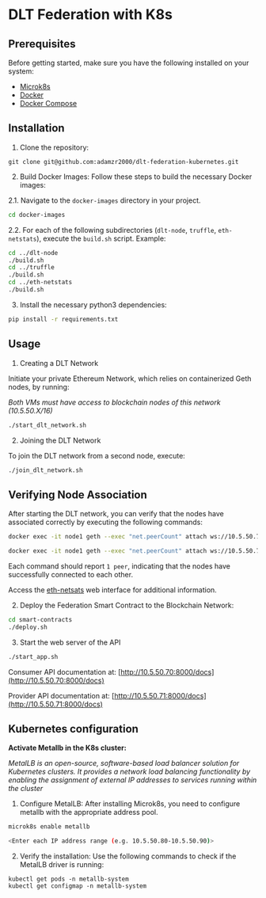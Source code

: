 # DLT Federation with K8s

## Prerequisites

Before getting started, make sure you have the following installed on your system:

- [Microk8s](https://microk8s.io/#install-microk8s)
- [Docker](https://docs.docker.com/engine/install/ubuntu)
- [Docker Compose](https://docs.docker.com/compose/install/linux)

## Installation

1. Clone the repository:
```
git clone git@github.com:adamzr2000/dlt-federation-kubernetes.git
```
2. Build Docker Images:
Follow these steps to build the necessary Docker images:

2.1. Navigate to the `docker-images` directory in your project.
```bash
cd docker-images
```
2.2. For each of the following subdirectories (`dlt-node`, `truffle`, `eth-netstats`), execute the `build.sh` script. Example:
```bash
cd ../dlt-node
./build.sh
cd ../truffle
./build.sh
cd ../eth-netstats
./build.sh
```

3. Install the necessary python3 dependencies:
```bash
pip install -r requirements.txt
```

## Usage 

1. Creating a DLT Network

Initiate your private Ethereum Network, which relies on containerized Geth nodes, by running:

*Both VMs must have access to blockchain nodes of this network (10.5.50.X/16)*

```bash
./start_dlt_network.sh
```

2. Joining the DLT Network

To join the DLT network from a second node, execute:

```bash
./join_dlt_network.sh
```

## Verifying Node Association

After starting the DLT network, you can verify that the nodes have associated correctly by executing the following commands:
```bash
docker exec -it node1 geth --exec "net.peerCount" attach ws://10.5.50.70:3334
```

```bash
docker exec -it node1 geth --exec "net.peerCount" attach ws://10.5.50.71:3335
```

Each command should report `1 peer`, indicating that the nodes have successfully connected to each other.


Access the [eth-netsats](http://10.5.50.70:3000) web interface for additional information.

2. Deploy the Federation Smart Contract to the Blockchain Network:
```bash
cd smart-contracts
./deploy.sh 
```

3. Start the web server of the API 
```bash
./start_app.sh
```

Consumer API documentation at: [http://10.5.50.70:8000/docs](http://10.5.50.70:8000/docs)


Provider API documentation at: [http://10.5.50.71:8000/docs](http://10.5.50.71:8000/docs)


## Kubernetes configuration

**Activate Metallb in the K8s cluster:**

*MetalLB is an open-source, software-based load balancer solution for Kubernetes clusters. It provides a network load balancing functionality by enabling the assignment of external IP addresses to services running within the cluster* 

1. Configure MetalLB: After installing Microk8s, you need to configure metallb with the appropriate address pool.
```bash
microk8s enable metallb

<Enter each IP address range (e.g. 10.5.50.80-10.5.50.90)>
```

2. Verify the installation: Use the following commands to check if the MetalLB driver is running:
```
kubectl get pods -n metallb-system
kubectl get configmap -n metallb-system
```
